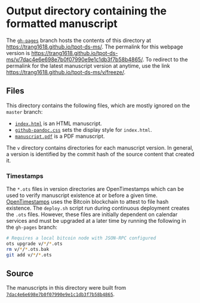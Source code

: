 # Output directory containing the formatted manuscript

The [`gh-pages`](https://github.com/trang1618/tpot-ds-ms/tree/gh-pages) branch hosts the contents of this directory at https://trang1618.github.io/tpot-ds-ms/.
The permalink for this webpage version is https://trang1618.github.io/tpot-ds-ms/v/7dac4e6e698e7b0f07990e9e1c1db3f7b58b4865/.
To redirect to the permalink for the latest manuscript version at anytime, use the link https://trang1618.github.io/tpot-ds-ms/v/freeze/.

## Files

This directory contains the following files, which are mostly ignored on the `master` branch:

+ [`index.html`](index.html) is an HTML manuscript.
+ [`github-pandoc.css`](github-pandoc.css) sets the display style for `index.html`.
+ [`manuscript.pdf`](manuscript.pdf) is a PDF manuscript.

The `v` directory contains directories for each manuscript version.
In general, a version is identified by the commit hash of the source content that created it.

### Timestamps

The `*.ots` files in version directories are OpenTimestamps which can be used to verify manuscript existence at or before a given time.
[OpenTimestamps](https://opentimestamps.org/) uses the Bitcoin blockchain to attest to file hash existence.
The `deploy.sh` script run during continuous deployment creates the `.ots` files.
However, these files are initially dependent on calendar services and must be upgraded at a later time by running the following in the `gh-pages` branch:

```sh
# Requires a local bitcoin node with JSON-RPC configured
ots upgrade v/*/*.ots
rm v/*/*.ots.bak
git add v/*/*.ots
```

## Source

The manuscripts in this directory were built from
[`7dac4e6e698e7b0f07990e9e1c1db3f7b58b4865`](https://github.com/trang1618/tpot-ds-ms/commit/7dac4e6e698e7b0f07990e9e1c1db3f7b58b4865).
